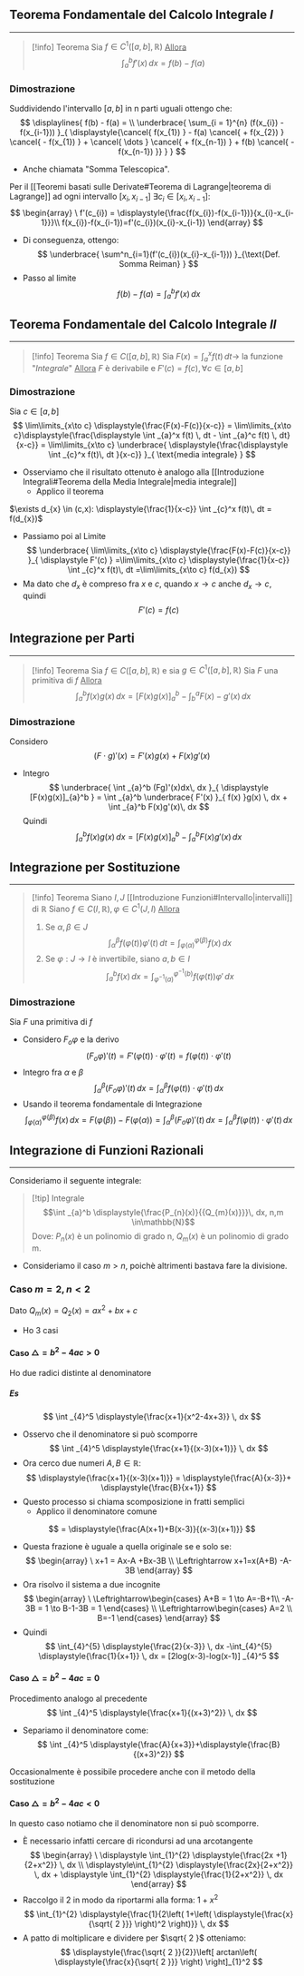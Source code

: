 ## Teorema Fondamentale del Calcolo Integrale $I$
---
>[!info] Teorema
>Sia $f\in C^1([a,b],\mathbb{R})$
><u>Allora</u>
>$$\int _{a}^b f'(x)\, dx =f(b)-f(a)$$

### Dimostrazione
Suddividendo l'intervallo $[a,b]$ in n parti uguali ottengo che:
$$
\displaylines{
f(b) - f(a) = \\
\underbrace{ \sum_{i = 1}^{n} (f(x_{i}) - f(x_{i-1})) }_{ \displaystyle{\cancel{ f(x_{1}) } - f(a) \cancel{ + f(x_{2}) } \cancel{ - f(x_{1}) } + \cancel{ \dots } \cancel{ + f(x_{n-1}) } + f(b) \cancel{ - f(x_{n-1}) }} }
}
$$

- Anche chiamata "Somma Telescopica".

Per il [[Teoremi basati sulle Derivate#Teorema di Lagrange|teorema di Lagrange]] ad ogni intervallo $[x_{i},x_{i-1}]$
$\exists c_{i}\in[x_{i},x_{i-1}]:$
$$
\begin{array}
\ f'(c_{i}) = \displaystyle{\frac{f(x_{i})-f(x_{i-1})}{x_{i}-x_{i-1}}}\\
f(x_{i})-f(x_{i-1})=f'(c_{i})(x_{i}-x_{i-1})
\end{array}
$$
- Di conseguenza, ottengo:
$$
\underbrace{ \sum^n_{i=1}(f'(c_{i})(x_{i}-x_{i-1})) }_{\text{Def. Somma Reiman} }
$$
- Passo al limite
$$
f(b)-f(a)=\int _{a}^b f'(x) \, dx 
$$

## Teorema Fondamentale del Calcolo Integrale $II$
---
>[!info] Teorema
>Sia $f\in C([a,b],\mathbb{R})$
>Sia $F(x)=\displaystyle \int _{a}^x f(t) \, dt \to$ la funzione "_Integrale_" 
><u>Allora</u>
>$F$ è derivabile e $F'(c) = f(c), \forall c \in[a,b]$

### Dimostrazione
Sia $c\in[a,b]$
$$
\lim\limits_{x\to c} \displaystyle{\frac{F(x)-F(c)}{x-c}} = \lim\limits_{x\to c}\displaystyle{\frac{\displaystyle \int _{a}^x f(t) \, dt - \int _{a}^c f(t) \, dt}{x-c}} = \lim\limits_{x\to c} \underbrace{ \displaystyle{\frac{\displaystyle \int _{c}^x f(t)\, dt }{x-c}} }_{ \text{media integrale} }
$$
- Osserviamo che il risultato ottenuto è analogo alla [[Introduzione Integrali#Teorema della Media Integrale|media integrale]]
	- Applico il teorema

$\exists d_{x} \in (c,x): \displaystyle{\frac{1}{x-c}} \int _{c}^x f(t)\, dt = f(d_{x})$
- Passiamo poi al Limite
$$
\underbrace{ \lim\limits_{x\to c} \displaystyle{\frac{F(x)-F(c)}{x-c}} }_{ \displaystyle F'(c) } =\lim\limits_{x\to c} \displaystyle{\frac{1}{x-c}} \int _{c}^x f(t)\, dt =\lim\limits_{x\to c} f(d_{x})
$$
- Ma dato che $d_{x}$ è compreso fra $x$ e $c$, quando $x\to c$ anche $d_{x}\to c$, quindi
$$
F'(c)=f(c)
$$
## Integrazione per Parti
---
>[!info] Teorema
>Sia $f\in C([a,b],\mathbb{R})$ e sia $g\in C^1([a,b],\mathbb{R})$
>Sia $F$ una primitiva di $f$
><u>Allora</u>
>$$\int _{a}^b f(x)g(x) \, dx = [F(x)g(x)]_{a}^b - \int _{b}^a F(x)-g'(x)\, dx  $$

### Dimostrazione
Considero
$$
(F\cdot g)'(x) = F'(x)g(x)+F(x)g'(x)
$$
- Integro
$$
\underbrace{ \int _{a}^b (Fg)'(x)dx\, dx }_{ \displaystyle [F(x)g(x)]_{a}^b } = \int _{a}^b \underbrace{ F'(x) }_{ f(x) }g(x) \, dx + \int _{a}^b F(x)g'(x)\, dx  
$$
Quindi
$$
\int _{a}^b { f(x) }g(x)\,dx = [F(x)g(x)]_{a}^b -\int _{a}^b F(x)g'(x)\, dx
$$
## Integrazione per Sostituzione
---
>[!info] Teorema
>Siano $I,J$ [[Introduzione Funzioni#Intervallo|intervalli]] di $\mathbb{R}$
>Siano $f\in C(I,\mathbb{R}),\varphi\in C^1(J,I)$
><u>Allora</u>
>1) Se $\alpha,\beta\in J$$$\int _{\alpha}^\beta f(\varphi(t))\varphi'(t)\, dt = \int _{\varphi(\alpha)}^{\varphi(\beta)} f(x)\, dx  $$
>2) Se $\varphi:J\to I$ è invertibile, siano $a,b\in I$ $$\int _{a}^b f(x) \, dx = \int _{\varphi^{-1}(a)}^{\varphi^{-1}(b)} f(\varphi(t))\varphi'\, dx  $$

### Dimostrazione
Sia $F$ una primitiva di $f$
- Considero $F_{o}\varphi$ e la derivo
$$
(F_{o}\varphi)'(t)=F'(\varphi(t))\cdot \varphi'(t)=f(\varphi(t))\cdot \varphi'(t)
$$
- Integro fra $\alpha$ e $\beta$
$$
\int _{\alpha}^\beta (F_{o}\varphi)'(t)\, dx = \int _{\alpha}^\beta f(\varphi(t))\cdot \varphi'(t)\, dx 
$$
- Usando il teorema fondamentale di Integrazione
$$
\int _{\varphi(\alpha)}^{\varphi(\beta)} f(x) \, dx =F(\varphi(\beta))-F(\varphi(\alpha)) =\int _{\alpha}^\beta (F_{o}\varphi)'(t)\, dx = \int _{\alpha}^\beta f(\varphi(t))\cdot \varphi'(t)\, dx 
$$
## Integrazione di Funzioni Razionali
---
Consideriamo il seguente integrale:
>[!tip] Integrale
>$$\int _{a}^b  \displaystyle{\frac{P_{n}(x)}{{Q_{m}(x)}}}\, dx, n,m \in\mathbb{N}$$
>Dove:
>$P_{n}(x)$ è un polinomio di grado n,
>$Q_{m}(x)$ è un polinomio di grado m.

- Consideriamo il caso $m>n$, poichè altrimenti bastava fare la divisione.
### Caso $m=2,n<2$
Dato $Q_{m}(x)=Q_{2}(x) = ax^2+bx+c$
- Ho 3 casi
#### Caso $\triangle = b^2-4ac > 0$
Ho due radici distinte al denominatore
##### Es
$$
\int _{4}^5 \displaystyle{\frac{x+1}{x^2-4x+3}} \, dx 
$$
- Osservo che il denominatore si può scomporre
$$
\int _{4}^5 \displaystyle{\frac{x+1}{(x-3)(x+1)}} \, dx 
$$
- Ora cerco due numeri $A,B\in\mathbb{R}:$
$$
\displaystyle{\frac{x+1}{(x-3)(x+1)}} = \displaystyle{\frac{A}{x-3}}+ \displaystyle{\frac{B}{x+1}}
$$
- Questo processo si chiama scomposizione in fratti semplici
	- Applico il denominatore comune

$$
= \displaystyle{\frac{A(x+1)+B(x-3)}{(x-3)(x+1)}}
$$
- Questa frazione è uguale a quella originale se e solo se:
$$
\begin{array}
\ x+1 = Ax-A +Bx-3B \\
\Leftrightarrow x+1=x(A+B) -A-3B
\end{array}
$$
- Ora risolvo il sistema a due incognite
$$
\begin{array}
\ \Leftrightarrow\begin{cases}
A+B = 1 \to A=-B+1\\
-A-3B = 1 \to B-1-3B = 1 
\end{cases} \\
\Leftrightarrow\begin{cases}
A=2 \\
B=-1 
\end{cases}
\end{array}
$$
- Quindi
$$
\int_{4}^{5} \displaystyle{\frac{2}{x-3}} \, dx -\int_{4}^{5} \displaystyle{\frac{1}{x+1}} \, dx = [2log(x-3)-log(x-1)] _{4}^5
$$

#### Caso $\triangle = b^2-4ac = 0$
Procedimento analogo al precedente
$$
\int _{4}^5 \displaystyle{\frac{x+1}{(x+3)^2}} \, dx 
$$
- Separiamo il denominatore come:
$$
\int _{4}^5 \displaystyle{\frac{A}{x+3}}+\displaystyle{\frac{B}{(x+3)^2}}
$$

Occasionalmente è possibile procedere anche con il metodo della sostituzione

#### Caso $\triangle = b^2-4ac < 0$
In questo caso notiamo che il denominatore non si può scomporre.
- È necessario infatti cercare di ricondursi ad una arcotangente
$$
\begin{array}
\ \displaystyle \int_{1}^{2} \displaystyle{\frac{2x +1}{2+x^2}} \, dx \\
\displaystyle\int_{1}^{2} \displaystyle{\frac{2x}{2+x^2}}  \, dx + \displaystyle \int_{1}^{2} \displaystyle{\frac{1}{2+x^2}} \, dx  
\end{array}
$$
- Raccolgo il $2$ in modo da riportarmi alla forma: $1+x^2$
$$
\int_{1}^{2} \displaystyle{\frac{1}{2\left( 1+\left( \displaystyle{\frac{x}{\sqrt{ 2 }}} \right)^2 \right)}} \, dx 
$$
- A patto di moltiplicare e dividere per $\sqrt{ 2 }$ otteniamo:
$$
\displaystyle{\frac{\sqrt{ 2 }}{2}}\left[ arctan\left( \displaystyle{\frac{x}{\sqrt{ 2 }}} \right) \right]_{1}^2
$$
